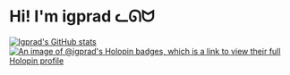 # Hi! I'm igprad ᓚᘏᗢ
[![Igprad's GitHub stats](https://github-readme-stats.vercel.app/api?username=igprad&show_icons=true&theme=dark)](https://github.com/anuraghazra/github-readme-stats)
[![An image of @igprad's Holopin badges, which is a link to view their full Holopin profile](https://holopin.me/igprad)](https://holopin.io/@igprad)
